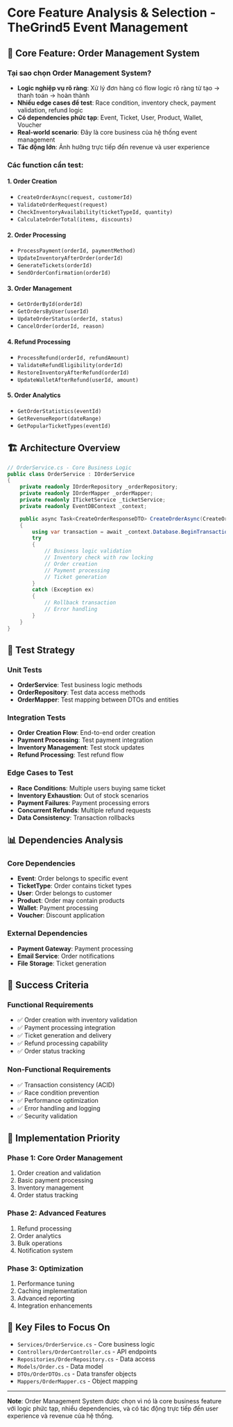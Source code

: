 # Core Feature Analysis & Selection - TheGrind5 Event Management

## 🎯 Core Feature: Order Management System

### Tại sao chọn Order Management System?

- **Logic nghiệp vụ rõ ràng**: Xử lý đơn hàng có flow logic rõ ràng từ tạo → thanh toán → hoàn thành
- **Nhiều edge cases để test**: Race condition, inventory check, payment validation, refund logic
- **Có dependencies phức tạp**: Event, Ticket, User, Product, Wallet, Voucher
- **Real-world scenario**: Đây là core business của hệ thống event management
- **Tác động lớn**: Ảnh hưởng trực tiếp đến revenue và user experience

### Các function cần test:

#### 1. **Order Creation**
- `CreateOrderAsync(request, customerId)`
- `ValidateOrderRequest(request)`
- `CheckInventoryAvailability(ticketTypeId, quantity)`
- `CalculateOrderTotal(items, discounts)`

#### 2. **Order Processing**
- `ProcessPayment(orderId, paymentMethod)`
- `UpdateInventoryAfterOrder(orderId)`
- `GenerateTickets(orderId)`
- `SendOrderConfirmation(orderId)`

#### 3. **Order Management**
- `GetOrderById(orderId)`
- `GetOrdersByUser(userId)`
- `UpdateOrderStatus(orderId, status)`
- `CancelOrder(orderId, reason)`

#### 4. **Refund Processing**
- `ProcessRefund(orderId, refundAmount)`
- `ValidateRefundEligibility(orderId)`
- `RestoreInventoryAfterRefund(orderId)`
- `UpdateWalletAfterRefund(userId, amount)`

#### 5. **Order Analytics**
- `GetOrderStatistics(eventId)`
- `GetRevenueReport(dateRange)`
- `GetPopularTicketTypes(eventId)`

## 🏗️ Architecture Overview

```csharp
// OrderService.cs - Core Business Logic
public class OrderService : IOrderService
{
    private readonly IOrderRepository _orderRepository;
    private readonly IOrderMapper _orderMapper;
    private readonly ITicketService _ticketService;
    private readonly EventDBContext _context;

    public async Task<CreateOrderResponseDTO> CreateOrderAsync(CreateOrderRequestDTO request, int customerId)
    {
        using var transaction = await _context.Database.BeginTransactionAsync();
        try
        {
            // Business logic validation
            // Inventory check with row locking
            // Order creation
            // Payment processing
            // Ticket generation
        }
        catch (Exception ex)
        {
            // Rollback transaction
            // Error handling
        }
    }
}
```

## 🧪 Test Strategy

### Unit Tests
- **OrderService**: Test business logic methods
- **OrderRepository**: Test data access methods
- **OrderMapper**: Test mapping between DTOs and entities

### Integration Tests
- **Order Creation Flow**: End-to-end order creation
- **Payment Processing**: Test payment integration
- **Inventory Management**: Test stock updates
- **Refund Processing**: Test refund flow

### Edge Cases to Test
- **Race Conditions**: Multiple users buying same ticket
- **Inventory Exhaustion**: Out of stock scenarios
- **Payment Failures**: Payment processing errors
- **Concurrent Refunds**: Multiple refund requests
- **Data Consistency**: Transaction rollbacks

## 📊 Dependencies Analysis

### Core Dependencies
- **Event**: Order belongs to specific event
- **TicketType**: Order contains ticket types
- **User**: Order belongs to customer
- **Product**: Order may contain products
- **Wallet**: Payment processing
- **Voucher**: Discount application

### External Dependencies
- **Payment Gateway**: Payment processing
- **Email Service**: Order notifications
- **File Storage**: Ticket generation

## 🎯 Success Criteria

### Functional Requirements
- ✅ Order creation with inventory validation
- ✅ Payment processing integration
- ✅ Ticket generation and delivery
- ✅ Refund processing capability
- ✅ Order status tracking

### Non-Functional Requirements
- ✅ Transaction consistency (ACID)
- ✅ Race condition prevention
- ✅ Performance optimization
- ✅ Error handling and logging
- ✅ Security validation

## 🚀 Implementation Priority

### Phase 1: Core Order Management
1. Order creation and validation
2. Basic payment processing
3. Inventory management
4. Order status tracking

### Phase 2: Advanced Features
1. Refund processing
2. Order analytics
3. Bulk operations
4. Notification system

### Phase 3: Optimization
1. Performance tuning
2. Caching implementation
3. Advanced reporting
4. Integration enhancements

## 📝 Key Files to Focus On

- `Services/OrderService.cs` - Core business logic
- `Controllers/OrderController.cs` - API endpoints
- `Repositories/OrderRepository.cs` - Data access
- `Models/Order.cs` - Data model
- `DTOs/OrderDTOs.cs` - Data transfer objects
- `Mappers/OrderMapper.cs` - Object mapping

---

**Note**: Order Management System được chọn vì nó là core business feature với logic phức tạp, nhiều dependencies, và có tác động trực tiếp đến user experience và revenue của hệ thống.
